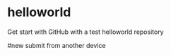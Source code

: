 # helloworld
Get start with GitHub with a test helloworld repository

#new submit from another device